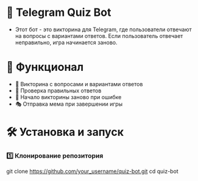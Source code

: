 # 🤖 Telegram Quiz Bot
- Этот бот - это викторина для Telegram, где пользователи отвечают на вопросы с вариантами ответов. Если пользователь отвечает неправильно, игра начинается заново.

# 🚀 Функционал

- 📌 Викторина с вопросами и вариантами ответов
- 🎯 Проверка правильных ответов
- 🔄 Начало викторины заново при ошибке
- 🎭 Отправка мема при завершении игры

# 🛠 Установка и запуск

### 1️⃣ Клонирование репозитория
 git clone https://github.com/your_username/quiz-bot.git
cd quiz-bot
